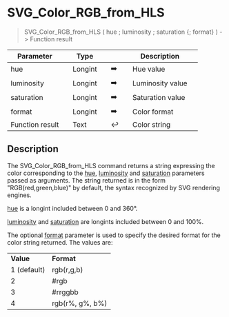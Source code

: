 <!-- color := SVG_Color_RGB_from_HLS ( hue ; luminosity ; saturation ; type )
 -> hue (Long Integer) - 0 à 360°
 -> luminosity (Long Integer) - 0 à 100%
 -> saturation (Long Integer) - 0 à 100%
 -> type (Long Integer) - {format} [1 (default) rgb(r,g,b); 2 #rgb; 3 #rrggbb; 4 rgb(r%, g%, b%)]
 <- color (Text)-->
# SVG_Color_RGB_from_HLS

> SVG_Color_RGB_from_HLS ( hue ; luminosity ; saturation {; format} ) -> Function result

| Parameter |     | Type |     |     |     | Description |     |
| --- | --- | --- | --- | --- | --- | --- | --- |
| hue |     | Longint |     | ➡️ |     | Hue value |     |
| luminosity |     | Longint |     | ➡️ |     | Luminosity value |     |
| saturation |     | Longint |     | ➡️ |     | Saturation value |     |
| format |     | Longint |     | ➡️ |     | Color format |     |
| Function result |     | Text |     | ↩️ |     | Color string |     |

## Description

The SVG_Color_RGB_from_HLS command returns a string expressing the color corresponding to the [hue](## "Hue value"), [luminosity](## "Luminosity value") and [saturation](## "Saturation value
") parameters passed as arguments. The string returned is in the form "RGB(red,green,blue)" by default, the syntax recognized by SVG rendering engines.

[hue](## "Hue value") is a longint included between 0 and 360°.

[luminosity](## "Luminosity value") and [saturation](## "Saturation value
") are longints included between 0 and 100%.

The optional [format](## "Color format") parameter is used to specify the desired format for the color string returned. The values are:  

|     |     |
| --- | --- |
| **Value** | **Format** |
| 1 (default) | rgb(r,g,b) |
| 2   | #rgb |
| 3   | #rrggbb |
| 4   | rgb(r%, g%, b%) |
